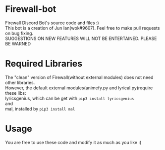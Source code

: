 # Firewall-bot
Firewall Discord Bot's source code and files :)  
This bot is a creation of Jun Ian(wok#9607). Feel free to make pull requests on bug fixing.  
SUGGESTIONS ON NEW FEATURES WILL NOT BE ENTERTAINED. PLEASE BE WARNED

# Required Libraries
The "clean" version of Firewall(without external modules) does not need other libraries.  
However, the default external modules(animefy.py and lyrical.py)require these libs:  
lyricsgenius, which can be get with ```pip3 install lyricsgenius```  
and  
mal, installed by ```pip3 install mal```

# Usage 
You are free to use these code and modify it as much as you like :) 
